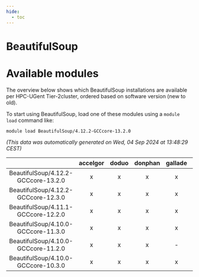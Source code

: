 ```yaml
---
hide:
  - toc
---
```


BeautifulSoup
=============

# Available modules


The overview below shows which BeautifulSoup installations are available per HPC-UGent Tier-2cluster, ordered based on software version (new to old).

To start using BeautifulSoup, load one of these modules using a `module load` command like:

```shell
module load BeautifulSoup/4.12.2-GCCcore-13.2.0
```

*(This data was automatically generated on Wed, 04 Sep 2024 at 13:48:29 CEST)*  

| |accelgor|doduo|donphan|gallade|joltik|shinx|skitty|
| :---: | :---: | :---: | :---: | :---: | :---: | :---: | :---: |
|BeautifulSoup/4.12.2-GCCcore-13.2.0|x|x|x|x|x|x|x|
|BeautifulSoup/4.12.2-GCCcore-12.3.0|x|x|x|x|x|x|x|
|BeautifulSoup/4.11.1-GCCcore-12.2.0|x|x|x|x|x|-|x|
|BeautifulSoup/4.10.0-GCCcore-11.3.0|x|x|x|x|x|x|x|
|BeautifulSoup/4.10.0-GCCcore-11.2.0|x|x|x|-|x|-|x|
|BeautifulSoup/4.10.0-GCCcore-10.3.0|x|x|x|x|x|-|x|
